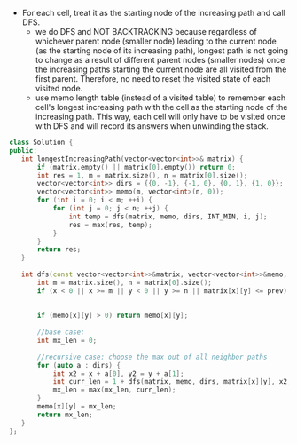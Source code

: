- For each cell, treat it as the starting node of the increasing path and call DFS.
    - we do DFS and NOT BACKTRACKING because regardless of whichever parent node (smaller node) leading to the current node (as the starting node of its increasing path), longest path is not going to change as a result of different parent nodes (smaller nodes) once the increasing paths starting the current node are all visited from the first parent. Therefore, no need to reset the visited state of each visited node.
    - use memo length table (instead of a visited table) to remember each cell's longest increasing path with the cell as the starting node of the increasing path. This way, each cell will only have to be visited once with DFS and will record its answers when unwinding the stack.
 
 ```cpp
class Solution {
public:
    int longestIncreasingPath(vector<vector<int>>& matrix) {
        if (matrix.empty() || matrix[0].empty()) return 0;
        int res = 1, m = matrix.size(), n = matrix[0].size();
        vector<vector<int>> dirs = {{0, -1}, {-1, 0}, {0, 1}, {1, 0}};
        vector<vector<int>> memo(m, vector<int>(n, 0));
        for (int i = 0; i < m; ++i) {
            for (int j = 0; j < n; ++j) {
                int temp = dfs(matrix, memo, dirs, INT_MIN, i, j);
                res = max(res, temp);
            }
        }
        return res;
    }
    
    int dfs(const vector<vector<int>>&matrix, vector<vector<int>>&memo, const vector<vector<int>>&dirs, int prev, int x, int y) {
        int m = matrix.size(), n = matrix[0].size();
        if (x < 0 || x >= m || y < 0 || y >= n || matrix[x][y] <= prev) return 0;
        
        
        if (memo[x][y] > 0) return memo[x][y];
        
        //base case:
        int mx_len = 0; 
        
        //recursive case: choose the max out of all neighbor paths
        for (auto a : dirs) { 
            int x2 = x + a[0], y2 = y + a[1];
            int curr_len = 1 + dfs(matrix, memo, dirs, matrix[x][y], x2, y2);     
            mx_len = max(mx_len, curr_len); 
        }
        memo[x][y] = mx_len;
        return mx_len;
    } 
};
```
